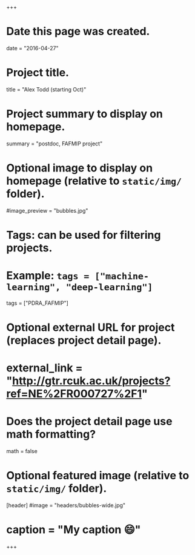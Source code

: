 +++
# Date this page was created.
date = "2016-04-27"

# Project title.
title = "Alex Todd (starting Oct)"

# Project summary to display on homepage.
summary = "postdoc, FAFMIP project"

# Optional image to display on homepage (relative to `static/img/` folder).
#image_preview = "bubbles.jpg"

# Tags: can be used for filtering projects.
# Example: `tags = ["machine-learning", "deep-learning"]`
tags = ["PDRA_FAFMIP"]

# Optional external URL for project (replaces project detail page).
# external_link = "http://gtr.rcuk.ac.uk/projects?ref=NE%2FR000727%2F1"

# Does the project detail page use math formatting?
math = false

# Optional featured image (relative to `static/img/` folder).
[header]
#image = "headers/bubbles-wide.jpg"
# caption = "My caption :smile:"

+++

